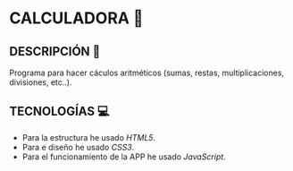 # CALCULADORA :iphone:

## DESCRIPCIÓN :page_with_curl:
Programa para hacer cáculos aritméticos (sumas, restas, multiplicaciones, divisiones, etc..).

## TECNOLOGÍAS :computer:
- Para la estructura he usado *HTML5*.
- Para e diseño he usado *CSS3*.
- Para el funcionamiento de la APP he usado *JavaScript*.


